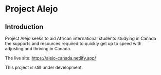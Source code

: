 # Project Alejo

## Introduction
Project Alejo seeks to aid African international students studying in Canada the supports and resources required to quickly get up to speed with adjusting and thriving in Canada.

The live site: https://alejo-canada.netlify.app/ 

This project is still under development.